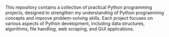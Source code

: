 This repository contains a collection of practical Python programming projects, designed to strengthen my understanding of Python 
programming concepts and improve problem-solving skills. Each project focuses on various aspects of Python development, including 
data structures, algorithms, file handling, web scraping, and GUI applications.
